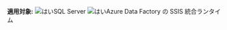 <Token>**適用対象:** ![はい](media/yes-icon.png)SQL Server ![はい](media/yes-icon.png)Azure Data Factory の SSIS 統合ランタイム</Token>
